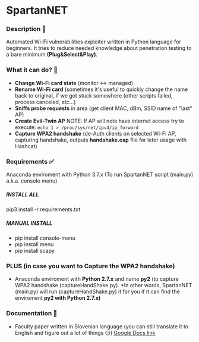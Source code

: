 # SpartanNET
### Description 📝
Automated Wi-Fi vulnerabilities exploiter written in Python language for beginners.
It tries to reduce needed knowledge about penetration testing to a bare minimum **(Plug&Select&Play)**.
### What it can do? 👀
* **Change Wi-Fi card state** (monitor <-> managed)
* **Rename Wi-Fi card** (sometimes it's useful to quickly change the name back to original, if we got stuck somewhere (other scripts failed, process canceled, etc...)
* **Sniffs probe requests** in area (get client MAC, dBm, SSID name of "last" AP)
* **Create Evil-Twin AP** 
NOTE: If AP will note have internet access try to execute:
`echo 1 > /proc/sys/net/ipv4/ip_forward`
* **Capture WPA2 handshake** (de-Auth clients on selected Wi-Fi AP, capturing handshake, outputs **handshake.cap** file for leter usage with Hashcat) 
### Requirements ✅
Anaconda enviroment with Python 3.7.x (To run SpartanNET script (main.py) a.k.a. console menu)
##### INSTALL ALL
pip3 install -r requirements.txt
##### MANUAL INSTALL
* pip install console-menu
* pip install menu
* pip install scapy
### PLUS (in case you want to Capture the WPA2 handshake) 
* Anaconda enviroment with **Python 2.7.x** and name **py2** (to capture WPA2 handshake (captureHandShake.py).
*In other words, SpartanNET (main.py) will run (captureHandShake.py) it for you if it can find the enviroment **py2 with Python 2.7.x)**
### Documentation 📘 
* Faculty paper written in Slovenian language (you can still translate it to English and figure out a lot of things 😏)
[Google Docs link](https://docs.google.com/document/d/1uIwj4-HJyQNUju9b_4l_-atU1H54xv4_uDSFtwpmb2o/edit?usp=sharing)

